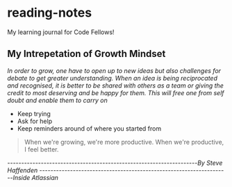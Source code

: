 # reading-notes
My learning journal for Code Fellows!

## My Intrepetation of Growth Mindset

*In order to grow, one have to open up to new ideas but also challenges for debate to get greater understanding. When an idea is being reciprocated and recognised, it is better to be shared with others as a team or giving the credit to most deserving and be happy for them. This will free one from self doubt and enable them to carry on*

- Keep trying
- Ask for help
- Keep reminders around of where you started from

> When we're growing, we're more productive. When we're productive, I feel better.

--------------------------------------------------------------------*By Steve Haffenden*
--------------------------------------------------------------------*Inside Atlassian*
